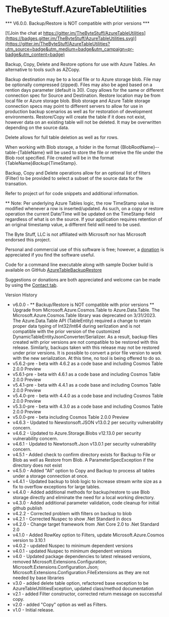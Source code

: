 # TheByteStuff.AzureTableUtilities

   ***     V6.0.0. Backup/Restore is NOT compatible with prior versions       ***   

[![Join the chat at https://gitter.im/TheByteStuff/AzureTableUtilities](https://badges.gitter.im/TheByteStuff/AzureTableUtilities.svg)](https://gitter.im/TheByteStuff/AzureTableUtilities?utm_source=badge&utm_medium=badge&utm_campaign=pr-badge&utm_content=badge)

Backup, Copy, Delete and Restore options for use with Azure Tables.  An alternative to tools such as AZCopy.


Backup destination may be to a local file or to Azure storage blob.  File may be optionally compressed (zipped).  Files may also be aged based on a rention days parameter (default is 30).
Copy allows for the same or different connection spec for Source and Destination.
Restore location may be from local file or Azure storage blob.
Blob storage and Azure Table storage connection specs may point to different servers to allow for use in production backup scenarios as well as for restoration of development environments.
Restore/Copy will create the table if it does not exist, however data on an existing table will not be deleted. It may be overwritten depending on the source data.

Delete allows for full table deletion as well as for rows.

When working with Blob storage, a folder in the format {BlobRootName}--table-{TableName} will be used to store the file or retreive the file under the Blob root specified.
File created will be in the format {TableName}_Backup_{TimeStamp}.

Backup, Copy and Delete operations allow for an optional list of filters (Filter) to be provided to select a subset of the source data for the transation.

Refer to project url for code snippets and additional information.


** Note: Per underlying Azure Tables logic, the row TimeStamp value is modified whenever a row is inserted/updated.  As such, on a copy or restore operation the current Date/Time will be updated on the TimeStamp field regardless of what is on the source.
If your application requires retention of an original timestamp value, a different field will need to be used.


The Byte Stuff, LLC is not affiliated with Microsoft nor has Microsoft endorsed this project.

Personal and commercial use of this software is free; however, a [donation](https://www.paypal.com/donate/?hosted_button_id=33CGFK895S2FN) is appreciated if you find the software useful.

Code for a command line executable along with sample Docker build is available on GitHub [AzureTableBackupRestore](https://github.com/TheByteStuff/AzureTableBackupRestore)

Suggestions or donations are both appreciated and welcome can be made by using the [Contact tab](https://www.thebytestuff.com/Contact?utm_source=nuget&amp;utm_medium=www&amp;utm_campaign=AzureTableUtilities).


Version History

+ v6.0.0 - ** Backup/Restore is NOT compatible with prior versions **   Upgrade from Microsoft.Azure.Cosmos.Table to Azure.Data.Table.   The Microsoft.Azure.Cosmos.Table library was deprecated on 3/31/2023.  The Azure.Data.Table API (TableEntity) required a change to retain proper data typing of Int32/Int64 during serlization and is not compatible with the prior version of the customized DynamicTableEntityJsonConverter/Serializer.  As a result, backup files created with prior versions are not compatible to be restored with this release.  Similarly, backups taken with this release may not be restored under prior versions.  It is possible to convert a prior file version to work with the new serialization.  At this time, no tool is being offered to do so.
+ v5.6.2-pre - beta with 4.6.2 as a code base and including Cosmos Table 2.0.0 Preview
+ v5.6.1-pre - beta with 4.6.1 as a code base and including Cosmos Table 2.0.0 Preview
+ v5.4.1-pre - beta with 4.4.1 as a code base and including Cosmos Table 2.0.0 Preview
+ v5.4.0-pre - beta with 4.4.0 as a code base and including Cosmos Table 2.0.0 Preview
+ v5.3.0-pre - beta with 4.3.0 as a code base and including Cosmos Table 2.0.0 Preview
+ v5.0.0-pre - beta including Cosmos Table 2.0.0 Preview
+ v4.6.3 - Updated to Newstonsoft.JSON  v13.0.2 per security vulnerability concern.
+ v4.6.2 - Updated to Azure.Storage.Blobs v12.13.0 per security vulnerability concern.
+ v4.6.1 - Updated to Newtonsoft.Json v13.0.1 per security vulnerability concern.
+ v4.5.1 - Added check to confirm directory exists for Backup to File or Blob as well as Restore from Blob.  A ParameterSpecException if the directory does not exist
+ v4.5.0 - Added "All" option to Copy and Backup to process all tables under a storage connection at once.
+ v4.4.1 - Updated backup to blob logic to increase stream write size as a fix to overflow exceptions for large tables.
+ v4.4.0 - Added additional methods for backup/restore to use Blob storage directly and eliminate the need for a local working directory.
+ v4.3.0 - Added additional parameter validation, code cleanup for initial github publish
+ v4.2.2 - Corrected problem with filters on backup to blob
+ v4.2.1 - Corrected Nuspec to show .Net Standard in docs
+ v4.2.0 - Change target framework from .Net Core 2.0 to .Net Standard 2.0
+ v4.1.0 - Added RowKey option to Filters, update Microsoft.Azure.Cosmos version to 3.10.1
+ v4.0.2 - updated Nuspec to minimum dependent versions
+ v4.0.1 - updated Nuspec to minimum dependent versions
+ v4.0 - Updated package dependencies to latest released versions, removed Microsoft.Extensions.Configuration; Microsoft.Extensions.Configuration.Json; Microsoft.Extensions.Configuration.FileExtensions as they are not needed by base libraries
+ v3.0 - added delete table option, refactored base exception to be AzureTableUtilitiesException, updated class/method documentation
+ v2.1 - added Filter constructor, corrected return message on successful copy.
+ v2.0 - added "Copy" option as well as Filters.
+ v1.0 - Initial release.